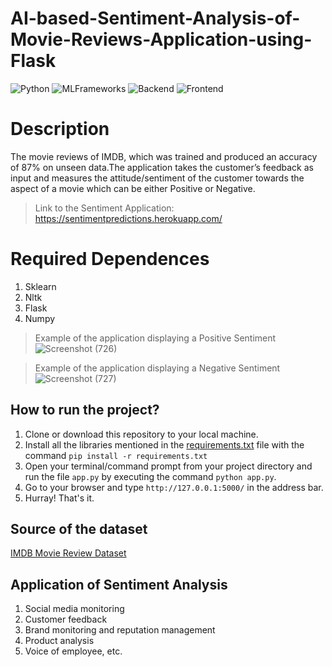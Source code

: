 # AI-based-Sentiment-Analysis-of-Movie-Reviews-Application-using-Flask
![Python](https://img.shields.io/badge/Python-3.8-blueviolet)
![MLFrameworks](https://img.shields.io/badge/MLFrameworks-Sklearn/Numpy/Nltk-blue)
![Backend](https://img.shields.io/badge/Backend-Flask-red)
![Frontend](https://img.shields.io/badge/Frontend-HTML/CSS-green)

# Description
The movie reviews of IMDB, which was trained and produced an accuracy of 87% on unseen data.The application takes the customer’s feedback as input and measures the
attitude/sentiment of the customer towards the aspect of a movie which can be either Positive or Negative.

> Link to the Sentiment Application: https://sentimentpredictions.herokuapp.com/

# Required Dependences
1. Sklearn
2. Nltk
3. Flask
4. Numpy

>Example of the application displaying a Positive Sentiment
![Screenshot (726)](https://user-images.githubusercontent.com/63624329/139554282-283270ef-6ffe-4191-911a-999b2250bc8c.png)

>Example of the application displaying a Negative Sentiment
![Screenshot (727)](https://user-images.githubusercontent.com/63624329/139554287-759636df-ae76-4728-9b5c-0f8246f3c729.png)

## How to run the project?
1. Clone or download this repository to your local machine.
2. Install all the libraries mentioned in the [requirements.txt](https://github.com/danielAdama/sentiment_app/blob/master/requirements.txt) file with the command `pip install -r requirements.txt`
3. Open your terminal/command prompt from your project directory and run the file `app.py` by executing the command `python app.py`.
4. Go to your browser and type `http://127.0.0.1:5000/` in the address bar.
5. Hurray! That's it.

## Source of the dataset
[IMDB Movie Review Dataset](https://www.kaggle.com/lakshmi25npathi/imdb-dataset-of-50k-movie-reviews)

## Application of Sentiment Analysis
1. Social media monitoring
2. Customer feedback 
3. Brand monitoring and reputation management
4. Product analysis
5. Voice of employee, etc.
